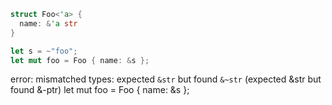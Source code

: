 
```rust
struct Foo<'a> {
  name: &'a str
}

let s = ~"foo";
let mut foo = Foo { name: &s };
```
error: mismatched types: expected `&str` but found `&~str` (expected &str but found &-ptr)
let mut foo = Foo { name: &s };

